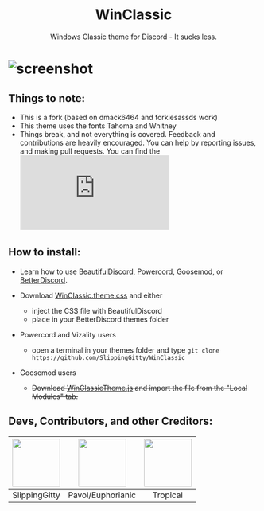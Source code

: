 <h1 align="center">WinClassic</h1>
<p align="center">Windows Classic theme for Discord - It sucks less.</p>

# ![screenshot](https://files.catbox.moe/qcjfyz.png)

## Things to note: 
* This is a fork (based on dmack6464 and forkiesassds work)
* This theme uses the fonts Tahoma and Whitney
* Things break, and not everything is covered. Feedback and contributions are heavily encouraged. You can help by reporting issues, and making pull requests. You can find the ![CSS here!](https://github.com/SlippingGitty/slippinggitty.github.io/blob/main/WinClassic.css)


## How to install:

* Learn how to use [BeautifulDiscord](https://github.com/leovoel/BeautifulDiscord), [Powercord](https://github.com/powercord-org/powercord), [Goosemod](https://goosemod.com/), or [BetterDiscord](https://github.com/rauenzi/BetterDiscordApp).

* Download [WinClassic.theme.css](https://raw.githubusercontent.com/SlippingGitty/WinClassic/master/WinClassic.theme.css) and either
  * inject the CSS file with BeautifulDiscord
  * place in your BetterDiscord themes folder
* Powercord and Vizality users
  * open a terminal in your themes folder and type `git clone https://github.com/SlippingGitty/WinClassic`
* Goosemod users
  * ~~Download [WinClassicTheme.js](https://raw.githubusercontent.com/SlippingGitty/WinClassic/master/WinClassicTheme.js) and import the file from the "Local Modules" tab.~~

## Devs, Contributors, and other Creditors:

| <a href="https://github.com/SlippingGitty" target="_blank"> <img src="https://avatars.githubusercontent.com/u/76500838?s=460&u=109f1c2012f3e452251391807262ed098f45ec94&v=4" alt="" width="96px" height="96px"> </a> | <a href="https://github.com/Euphorianic" target="_blank"> <img src="https://avatars.githubusercontent.com/u/73035923?s=460&u=1c5fb61c01699a43288a53ff453b70254ba714b5&v=4" alt="" width="96px" height="96px"> </a> |<a href="https://github.com/Tropix126" target="_blank"> <img src="https://avatars1.githubusercontent.com/u/42101043?s=460&u=f44f07cf7122e1ba61a9e9e8ca83d133c741d011&v=4" alt="" width="96px" height="96px"> </a> |
|:-:|:-:|:-:|
| SlippingGitty | Pavol/Euphorianic | Tropical |
